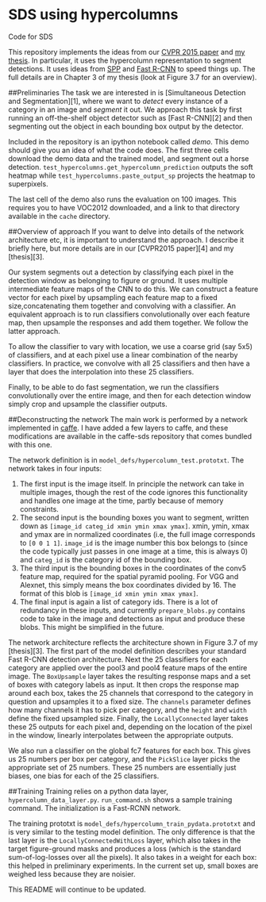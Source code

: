 # SDS using hypercolumns
Code for SDS

This repository implements the ideas from our [CVPR 2015 paper](http://www.cs.berkeley.edu/~bharath2/pubs/pdfs/BharathCVPR2015.pdf) and [my thesis](http://www.eecs.berkeley.edu/Pubs/TechRpts/2015/EECS-2015-193.html). In particular, it uses the hypercolumn representation to segment detections. It uses ideas from [SPP](http://arxiv.org/abs/1406.4729) and [Fast R-CNN](http://arxiv.org/abs/1504.08083) to speed things up. The full details are in Chapter 3 of my thesis (look at Figure 3.7 for an overview).

##Preliminaries
The task we are interested in is [Simultaneous Detection and Segmentation][1], where we want to *detect* every instance of a category in an image and *segment* it out. We approach this task by first running an off-the-shelf object detector such as [Fast R-CNN][2] and then segmenting out the object in each bounding box output by the detector. 

Included in the repository is an ipython notebook called *demo*. This demo should give you an idea of what the code does. The first three cells download the demo data and the trained model, and segment out a horse detection. `test_hypercolumns.get_hypercolumn_prediction` outputs the soft heatmap while `test_hypercolumns.paste_output_sp` projects the heatmap to superpixels.

The last cell of the demo also runs the evaluation on 100 images. This requires you to have VOC2012 downloaded, and a link to that directory available in the `cache` directory.

##Overview of approach
If you want to delve into details of the network architecture etc, it is important to understand the approach. I describe it briefly here, but more details are in our [CVPR2015 paper][4] and my [thesis][3].

Our system segments out a detection by classifying each pixel in the detection window as belonging to figure or ground. It uses multiple intermediate feature maps of the CNN to do this. We can construct a feature vector for each pixel by upsampling each feature map to a fixed size,concatenating them together and convolving with a classifier. An equivalent approach is to run classifiers convolutionally over each feature map, then upsample the responses and add them together. We follow the latter approach.

To allow the classifier to vary with location, we use a coarse grid (say 5x5) of classifiers, and at each pixel use a linear combination of the nearby classifiers. In practice, we convolve with all 25 classifiers and then have a layer that does the interpolation into these 25 classifiers.

Finally, to be able to do fast segmentation, we run the classifiers convolutionally over the entire image, and then for each detection window simply crop and upsample the classifier outputs.

##Deconstructing the network
The main work is performed by a network implemented in [caffe](http://caffe.berkeleyvision.org/). I have added a few layers to caffe, and these modifications are available in the caffe-sds repository that comes bundled with this one.

The network definition is in `model_defs/hypercolumn_test.prototxt`. The network takes in four inputs:
1. The first input is the image itself. In principle the network can take in multiple images, though the rest of the code ignores this functionality and handles one image at the time, partly because of memory constraints. 
2. The second input is the bounding boxes you want to segment, written down as `[image_id categ_id xmin ymin xmax ymax]`. xmin, ymin, xmax and ymax are in normalized coordinates (i.e, the full image corresponds to `[0 0 1 1]`. `image_id` is the image number this box belongs to (since the code typically just passes in one image at a time, this is always 0) and `categ_id` is the category id of the bounding box.
3. The third input is the bounding boxes in the coordinates of the conv5 feature map, required for the spatial pyramid pooling. For VGG and Alexnet, this simply means the box coordinates divided by 16. The format of this blob is `[image_id xmin ymin xmax ymax]`.
4. The final input is again a list of category ids.
There is a lot of redundancy in these inputs, and currently `prepare_blobs.py` contains code to take in the image and detections as input and produce these blobs. This might be simplified in the future.

The network architecture reflects the architecture shown in Figure 3.7 of my [thesis][3]. 
The first part of the model definition describes your standard Fast R-CNN detection architecture. Next the 25 classifiers for each category are applied over the pool3 and pool4 feature maps of the entire image. The `BoxUpsample` layer takes the resulting response maps and a set of boxes with category labels as input. It then crops the response map around each box, takes the 25 channels that correspond to the category in question and upsamples it to a fixed size. The `channels` parameter defines how many channels it has to pick per category, and the `height` and `width` define the fixed upsampled size. Finally, the `LocallyConnected` layer takes these 25 outputs for each pixel and, depending on the location of the pixel in the window, linearly interpolates between the appropriate outputs.

We also run a classifier on the global fc7 features for each box. This gives us 25 numbers per box per category, and the `PickSlice` layer picks the appropriate set of 25 numbers. These 25 numbers are essentially just biases, one bias for each of the 25 classifiers.

##Training
Training relies on a python data layer, `hypercolumn_data_layer.py`. `run_command.sh` shows a sample training command. The initialization is a Fast-RCNN network.

The training prototxt is `model_defs/hypercolumn_train_pydata.prototxt` and is very similar to the testing model definition. The only difference is that the last layer is the `LocallyConnectedWithLoss` layer, which also takes in the target figure-ground masks and produces a loss (which is the standard sum-of-log-losses over all the pixels). It also takes in a weight for each box: this helped in preliminary experiments. In the current set up, small boxes are weighed less because they are noisier.

This README will continue to be updated.

